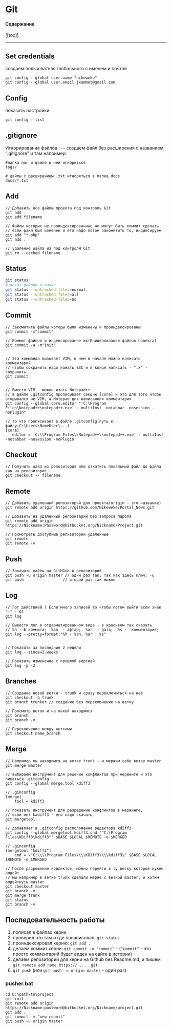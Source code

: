 # Git
#### Содержание
[[toc]]

---

## Set credentials 
создаем пользователя глобального с именем и почтой
```
git config --global user.name "nikeweke"
git config --global user.email jxammet@gmail.com
```

## Config 
показать настройки
```
git config --list
```

## .gitignore  
Игнорирование файлов : -- создаем файл без расширения с названием ".gitignore" и там например:
```                        
#папка лог и файле в ней игнориться
logs/

# файлы с расширением .txt игноряться в папке docs
docs/*.txt
```

## Add
```
// Добавить все файлы проекта под контроль Git
git add .
git add filename

// Файлы которые не проиндексированные не могут быть коммит сделать
// если файл был изменен и его надо потом закомитить то, индиксируем
git add "*.php"
git add .

// удаление файла из под контролЯ Git
git rm --cached filename
```

## Status 
```bash
git status
# показ файлов в папке
git status --untracked-files=normal 
git status --untracked-files=all
git status --untracked-files=no
```

## Commit
```
// Закомитить файлы которы были изменены и проиндексированы
git commit -m"commit"

// Коммит файлов и индексирование их(Инициализация файлов проекта)
git commit -a -m"init"


// Эта комманда вызывает VIM, в нем в начале можно написать комментарий , 
// чтобы сохранить надо нажать ESC и в конце написать - ":x" - сохранить
git commit


// Вместо VIM - можно юзать Notepad++
// в файле .gitconfig прописывает секцию [core] и это для того чтобы открывался не VIM, а Notepad для написанния комментария
git config --global core.editor "'C:\Program Files\Notepad++\notepad++.exe' - multiInst -notabbar -nosession -noPlugin"

// то что прописивает в файле .gitconfig(путь к файлу:C:\Users\NameUser\...)
[core]
   editor = 'C:\\Program Files\\Notepad++\\notepad++.exe' - multiInst -notabbar -nosession -noPlugin
```

## Checkout
```
// Получить файл из репозитория или откатить локальный файл до файла как на репозиторие
git checkout -- filename
```

## Remote
```
// Добавить удаленный репозиторий для проекта(origin - это название)
git remote add origin https://github.com/Nikeweke/Portal_News.git

// Добавить на удаленный репозитарий без запроса пароля
git remote add origin https://Nickname:Password@bitbucket.org/Nickname/Project.git 

// Посмотреть доступные репизитории удаленные
git remote
git remote -v
```

## Push
```
// Закачать файлы на GitHGub в репозиторий
git push -u origin master // один раз так, так как здесь ключ: -u
git push                 // второй раз так можно
```


## Log
```
// Лог действией ( Если много записей то чтобы потом выйти если знак ":" - Q)
git log

// Вывести лог в отфарматированном виде - в красивом так сказать
// %h - № коммита;  %an  - афтар;  %ar  - дата;  %s -  комментарий;
git log --pretty=format:"%h - %an, %ar : %s"  


// Показать за последние 2 недели
git log --since=2.weeks

// Показать изменение с прошлой версией 
git log -p -2
```


## Branches
```
// Создание новой ветки - trunk и сразу переключються на неё
git checkout -b trunk
git branch trunker // создание без переключение на ветку

// Просмотр веток и на какой находимся
git branch
git branch -v

// Переключение между ветками
git checkout name_branch
```

## Merge
```
// Например мы находимся на ветке trunk - и мержим себе ветку master
git merge master

// выбираем инструмент для решение конфликтов при мерженге и это пишеться .gitconfig
git config --global merge.tool kdiff3

// .ginconfig
[merge]
    tool = kdiff3

// показать инструмент для разрешение конфликтов в мержинге,
// если нет kadiff3 - его надо скачать
git mergetool 

// добавляет в .gitconfig расположение редактора kdiff3
git config --global mergetool.kdiff3.cnd '"C:\Program Files\KDiff3\kdiff3"' $BASE $LOCAL $REMOTE -o $MERGED

// .ginconfig
[mergetool "kdiff3"]
    cmd = \"C:\\\\Program Files\\\\KDiff3\\\\kdiff3\" $BASE $LOCAL $REMOTE -o $MERGED 
    
// После разрешение кофликтов, можно перейти в ту ветку которой нужен апдейт
// мы например в ветке trunk сделали мерже с веткой master, и хотим апдейтнуть master
git checkout master
git branch -v
git merge trunk
git status
git branch -v
```



## Последовательность работы 
1. пописал в файлах херни
2. проверил что там и где понаписовал: `git status`
3. проиндексировал херню: `git add .`
4. делаем коммит херни: `git commit -m "commit"` - (`"commit"` - это просто комментарий будет виден на сайте в истории)
5. делаем репозиторий для херни на Github без Readme.md, и пишем `git remote add name https:// ... .git`
5. `git push` (или `git push -u origin master` - один раз)


### pusher.bat
```
cd D:\path\to\project
git init
git remote add origin https://Nickname:password@bitbucket.org/Nickname/project.git
git add .
git commit -m "new coomit"
git push -u origin master
```

